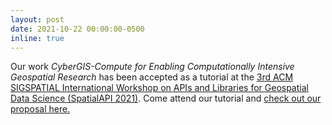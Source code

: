 ```yaml
---
layout: post
date: 2021-10-22 00:00:00-0500
inline: true
---
```


Our work *CyberGIS-Compute for Enabling Computationally Intensive Geospatial Research* has been accepted as a tutorial at the [3rd ACM SIGSPATIAL International Workshop on APIs and Libraries for Geospatial Data Science (SpatialAPI 2021)](https://dataoceanlab.github.io/spatial-api-2021/). Come attend our tutorial and [check out our proposal here.](https://dataoceanlab.github.io/spatial-api-2021/files/paper_5.pdf)